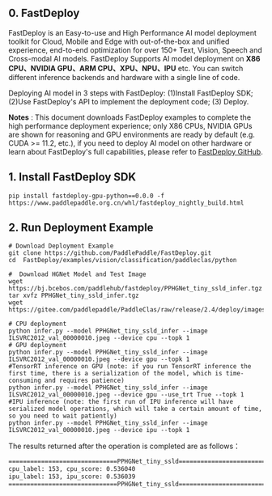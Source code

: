 ## 0. FastDeploy

FastDeploy is an Easy-to-use and High Performance AI model deployment toolkit for Cloud, Mobile and Edge with out-of-the-box and unified experience, end-to-end optimization for over 150+ Text, Vision, Speech and Cross-modal AI models. FastDeploy Supports AI model deployment on
**X86 CPU、NVIDIA GPU、ARM CPU、XPU、NPU、IPU** etc. You can switch different inference backends and hardware with a single line of code.

Deploying AI model in 3 steps with FastDeploy: (1)Install FastDeploy SDK;  (2)Use FastDeploy's API to implement the deployment code;  (3) Deploy.

**Notes** : This document downloads FastDeploy examples to complete the high performance deployment experience; only X86 CPUs, NVIDIA GPUs are shown for reasoning and GPU environments are ready by default (e.g. CUDA >= 11.2, etc.), if you need to deploy AI model on other hardware or learn about FastDeploy's full capabilities, please refer to [FastDeploy GitHub](https://github.com/PaddlePaddle/FastDeploy).

## 1. Install FastDeploy SDK
```
pip install fastdeploy-gpu-python==0.0.0 -f https://www.paddlepaddle.org.cn/whl/fastdeploy_nightly_build.html
```
## 2. Run Deployment Example
```
# Download Deployment Example
git clone https://github.com/PaddlePaddle/FastDeploy.git
cd  FastDeploy/examples/vision/classification/paddleclas/python

#  Download HGNet Model and Test Image
wget https://bj.bcebos.com/paddlehub/fastdeploy/PPHGNet_tiny_ssld_infer.tgz
tar xvfz PPHGNet_tiny_ssld_infer.tgz
wget https://gitee.com/paddlepaddle/PaddleClas/raw/release/2.4/deploy/images/ImageNet/ILSVRC2012_val_00000010.jpeg

# CPU deployment
python infer.py --model PPHGNet_tiny_ssld_infer --image ILSVRC2012_val_00000010.jpeg --device cpu --topk 1
# GPU deployment
python infer.py --model PPHGNet_tiny_ssld_infer --image ILSVRC2012_val_00000010.jpeg --device gpu --topk 1
#TensorRT inference on GPU (note: if you run TensorRT inference the first time, there is a serialization of the model, which is time-consuming and requires patience)
python infer.py --model PPHGNet_tiny_ssld_infer --image ILSVRC2012_val_00000010.jpeg --device gpu --use_trt True --topk 1
#IPU inference (note: the first run of IPU inference will have serialized model operations, which will take a certain amount of time, so you need to wait patiently)
python infer.py --model PPHGNet_tiny_ssld_infer --image ILSVRC2012_val_00000010.jpeg --device ipu --topk 1
```

The results returned after the operation is completed are as follows：

```bash
==============================PPHGNet_tiny_ssld==============================
cpu_label: 153, cpu_score: 0.536040
ipu_label: 153, ipu_score: 0.536039
==============================PPHGNet_tiny_ssld==============================
```